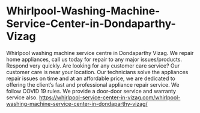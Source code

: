 # Whirlpool-Washing-Machine-Service-Center-in-Dondaparthy-Vizag
Whirlpool washing machine service centre in Dondaparthy Vizag. We repair home appliances, call us today for repair to any major issues/products. Respond very quickly.  Are looking for any customer care service? Our customer care is near your location. Our technicians solve the appliances repair issues on time and at an affordable price, we are dedicated to offering the client’s fast and professional appliance repair service. We follow COVID 19 rules. We provide a door-door service and warranty service also.   https://whirlpool-service-center-in-vizag.com/whirlpool-washing-machine-service-center-in-dondaparthy-vizag/
